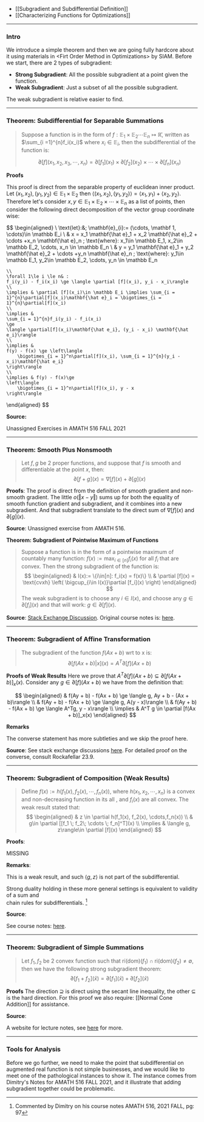 * [[Subgradient and Subdifferential Definition]]
* [[Characterizing Functions for Optimizations]]


---
### **Intro**

We introduce a simple theorem and then we are going fully hardcore about it using materials in \<Firt Order Method in Optimizations\> by SIAM. Before we start, there are 2 types of subgradient: 

* **Strong Subgradient**: All the possible subgradient at a point given the function. 
* **Weak Subgradient**: Just a subset of all the possible subgradient. 

The weak subgradient is relative easier to find. 

---
### **Theorem: Subdifferential for Separable Summations**

> Suppose a function is in the form of $f: \mathbb E_1 \times \mathbb E_2 \cdots \mathbb E_n \mapsto \mathbb {\bar R}$, written as $\sum_{i =1}^{n}f_i(x_i)$ where $x_i\in \mathbb E_i$, then the subdifferential of the function is: 
> 
> $$
> \partial[f](x_1, x_2, x_3,\cdots, x_n) = \partial[f_1](x_1)\times \partial [f_2](x_2)\times \cdots \times \partial [f_n](x_n)
> $$

**Proofs**

This proof is direct from the separable property of euclidean inner product. Let $(x_1, x_2), (y_1, y_2)\in \mathbb E_1\times \mathbb E_2$ then $\langle (x_1, x_2), (y_1, y_2)\rangle = \langle x_1, y_1\rangle + \langle x_2, y_2\rangle$. Therefore let's consider $x, y\in \mathbb E_1\times \mathbb E_2\times \cdots \times \mathbb E_n$ as a list of points, then consider the following direct decomposition of the vector group coordinate wise: 

$$
\begin{aligned}
    \\
    \text{let}:&\; \mathbf{e}_{i}:=  (\cdots, \mathbf 1, \cdots)\in \mathbb E_i 
    \\
    &
    x = x_1 \mathbf{\hat e}_1 + x_2 \mathbf{\hat e}_2 + \cdots +x_n \mathbf{\hat e}_n \; \text{where}: x_1\in \mathbb E_1, x_2\in \mathbb E_2, \cdots, x_n \in \mathbb E_n
    \\
    &
    y = y_1 \mathbf{\hat e}_1 + y_2 \mathbf{\hat e}_2 + \cdots +y_n \mathbf{\hat e}_n \; \text{where}: y_1\in \mathbb E_1, y_2\in \mathbb E_2, \cdots, y_n \in \mathbb E_n
    
    \\
    \forall 1\le i \le n& : 
    f_i(y_i) - f_i(x_i) \ge \langle \partial [f](x_i), y_i - x_i\rangle
    \\
    \implies & \partial [f](x_i)\in \mathbb E_i \implies \sum_{i = 1}^{n}\partial[f](x_i)\mathbf{\hat e}_i = \bigotimes_{i = 1}^{n}\partial[f](x_i)
    \\
    \implies &
    \sum_{i = 1}^{n}f_i(y_i) - f_i(x_i)
    \ge 
    \langle \partial[f](x_i)\mathbf{\hat e_i}, (y_i - x_i) \mathbf{\hat e_i}\rangle
    \\
    \implies & 
    f(y) - f(x) \ge \left\langle 
        \bigotimes_{i = 1}^n\partial[f](x_i), \sum_{i = 1}^{n}(y_i - x_i)\mathbf{\hat e_i}    
    \right\rangle
    \\
    \implies & f(y) - f(x)\ge 
    \left\langle 
        \bigotimes_{i = 1}^n\partial[f](x_i), y - x
    \right\rangle
\end{aligned}
$$


**Source:** 

Unassigned Exercises in AMATH 516 FALL 2021

---
### **Theorem: Smooth Plus Nonsmooth**

> Let $f, g$ be 2 proper functions, and suppose that $f$ is smooth and differentiable at the point $x$, then: 
> $$
>   \partial [f + g](x)  = \nabla [f](x) + \partial [g](x)
> $$

**Proofs**: 
The proof is direct from the definition of smooth gradient and non-smooth gradient. The little $o(\Vert x - y\Vert)$ sums up for both the equality of smooth function gradient and subgradient, and it combines into a new subgradient. And that subgradient translate to the direct sum of $\nabla[f](x)$ and $\partial [g](x)$. 

**Source**: Unassigned exercise from AMATH 516. 

**Theorem: Subgradient of Pointwise Maximum of Functions**

> Suppose a function is in the form of a pointwise maximum of countably many function: $f(x):= \max_{i\in [n]}f_i(x)$ for all $f_i$ that are convex. Then the strong subgradient of the function is: 
> $$
> \begin{aligned}
>     & I(x):= \{i\in[n]: f_i(x) = f(x)\}
>     \\
>     & \partial [f](x) = \text{cvxh}
>     \left(
>         \bigcup_{i\in I(x)}\partial [f_i](x)
>     \right)
> \end{aligned}
> $$
> The weak subgradient is to choose any $i\in I(x)$, and choose any $g\in \partial[f_i](x)$ and that will work: $g\in \partial[f](x)$. 

**Source**: [Stack Exchange Discussion](https://math.stackexchange.com/questions/229025/subgradients-of-function). Original course notes is: [here](http://www.seas.ucla.edu/~vandenbe/236C/lectures/subgradients.pdf). 

---
### **Theorem: Subgradient of Affine Transformation**

> The subgradient of the function $f(Ax + b)$ wrt to x is: 
> $$
>   \partial[f(Ax + b)|x](x) = A^T\partial[f](Ax + b)	
> $$

**Proofs of Weak Results**
Here we prove that $A^T\partial [f](Ax + b) \subseteq \partial[f(Ax + b)]_x(x)$. Consider any $g\in \partial[f](Ax + b)$ we have from the definition that: 

$$
\begin{aligned}
    & 
    f(Ay + b) - f(Ax + b) \ge \langle g, Ay + b - (Ax + b)\rangle
    \\
    & 
    f(Ay + b) - f(Ax + b) \ge \langle g, A(y - x)\rangle
    \\
    &
    f(Ay + b) - f(Ax + b) \ge \langle A^Tg, y - x\rangle
    \\
    \implies & 
    A^T g \in \partial [f(Ax + b)]_x(x)
\end{aligned}
$$

**Remarks**

The converse statement has more subtleties and we skip the proof here. 


**Source**: See stack exchange discussions [here](https://math.stackexchange.com/questions/2656013/how-to-prove-the-affine-composition-of-the-subdifferential). For detailed proof on the converse, consult Rockafellar 23.9. 


---
### **Theorem: Subgradient of Composition (Weak Results)**

> Define $f(x):= h(f_1(x), f_2(x), \cdots, f_n(x))$, where $h(x_1, x_2, \cdots, x_n)$ is a convex and non-decreasing function in its all , and $f_i(x)$ are all convex. The weak result stated that: 
> $$
> \begin{aligned}
>     & z \in \partial h(f_1(x), f_2(x), \cdots,f_n(x))
>     \\
>     & g\in \partial [[f_1 \; f_2\; \cdots \; f_n]^T](x)
>     \\
>     \implies & 
>     \langle g, z\rangle\in \partial [f](x)
> \end{aligned}
> $$

**Proofs**:

MISSING

**Remarks**:

This is a weak result, and such $\langle g, z\rangle$ is not part of the subdifferential. 

Strong duality holding in these more general settings is equivalent to validity of a sum and  
chain rules for subdifferentials. [^1]

[^1]: Commented by Dimitry on his course notes AMATH 516, 2021 FALL, pg: 97


**Source**:

See course notes: [here](http://www.seas.ucla.edu/~vandenbe/236C/lectures/subgradients.pdf). 

---
### **Theorem: Subgradient of Simple Summations**

> Let $f_1,f_2$ be 2 convex function such that $\text{ri}(\text{dom})(f_1) \cap \text{ri}(\text{dom})(f_2)\neq \emptyset$, then we have the following strong subgradient theorem: 
> $$
> \partial[f_1 + f_2](\bar x) = \partial[f_1](\bar x) + \partial [f_2](\bar x)
> $$

**Proofs**
The direction $\supseteq$ is direct using the secant line inequality, the other $\subseteq$ is the hard direction. For this proof we also require: [[Normal Cone Addition]] for assistance. 

**Source**: 

A website for lecture notes, see [here](https://maunamn.wordpress.com/8-the-subdifferential-sum-rule/) for more. 


---
### **Tools for Analysis**

Before we go further, we need to make the point that subdifferential on augmented real function is not simple businesses, and we would like to meet one of the pathological instances to show it. The instance comes from Dimitry's Notes for AMATH 516 FALL 2021, and it illustrate that adding subgradient together could be problematic. 




